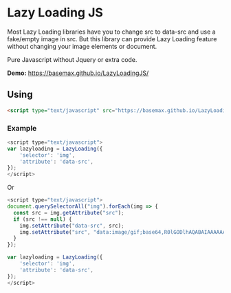 # Lazy Loading JS

Most Lazy Loading libraries have you to change src to data-src and use a fake/empty image in src. But this library can provide Lazy Loading feature without changing your image elements or document.

Pure Javascript without Jquery or extra code.

**Demo:** https://basemax.github.io/LazyLoadingJS/

## Using

```html
<script type="text/javascript" src="https://basemax.github.io/LazyLoadingJS/lazyloading.js"></script>
```

### Example

```javascript
<script type="text/javascript">
var lazyloading = LazyLoading({
    'selector': 'img',
    'attribute': 'data-src',
});
</script>
```

Or

```javascript
<script type="text/javascript">
document.querySelectorAll("img").forEach(img => {
  const src = img.getAttribute("src");
  if (src !== null) {
    img.setAttribute("data-src", src);
    img.setAttribute("src", "data:image/gif;base64,R0lGODlhAQABAIAAAAAAAP///yH5BAEAAAAALAAAAAABAAEAAAIBRAA7");
  }
});

var lazyloading = LazyLoading({
    'selector': 'img',
    'attribute': 'data-src',
});
</script>
```
